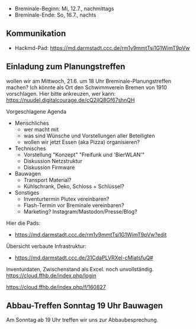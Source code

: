 - Breminale-Beginn: Mi, 12.7., nachmittags
- Breminale-Ende: So, 16.7., nachts

## Kommunikation
- Hackmd-Pad: <https://md.darmstadt.ccc.de/rm1y9mmtTsi1G1WimT9pVw>



## Einladung zum Planungstreffen

wollen wir am Mittwoch, 21.6. um 18 Uhr Breminale-Planungstreffen machen?
Ich könnte als Ort den Schwimmverein Bremen von 1910 vorschlagen.
Hier bitte ankreuzen, wer kann: https://nuudel.digitalcourage.de/cQ2jIQ8Gf67shnQH

Vorgeschlagene Agenda

- Menschliches
    - wer macht mit
    - was sind Wünsche und Vorstellungen aller Beteiligten
    - wollen wir jetzt Essen (aka Pizza) organisieren?
- Technisches
    - Vorstellung "Konzept" "Freifunk und 'BierWLAN'"
    - Diskussion Netzstruktur
    - Diskussion Firmware
- Bauwagen
    - Transport Material?
    - Kühlschrank, Deko, Schloss + Schlüssel?
- Sonstiges
    - Inventurtermin Plutex vereinbaren?
    - Flash-Termin vor Breminale vereinbaren?
    - Marketing? Instagram/Mastodon/Presse/Blog?
    

Hier die Pads: 
- <https://md.darmstadt.ccc.de/rm1y9mmtTsi1G1WimT9pVw?edit>

Übersicht verbaute Infrastruktur: 
- <https://md.darmstadt.ccc.de/31CdaPLVRXel-cMlatsfuQ#>

Inventurdaten, Zwischenstand als Excel. noch unvollständig. https://cloud.ffhb.de/index.php/login

https://cloud.ffhb.de/index.php/f/160827

## Abbau-Treffen Sonntag 19 Uhr Bauwagen

Am Sonntag ab 19 Uhr treffen wir uns zur Abbaubesprechung.







